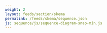 ```yaml
---
weight: 2
layout: feeds/section/skema
permalink: /feeds/skema/sequence.json
js: sequence/js/sequence-diagram-snap-min.js
---
```

